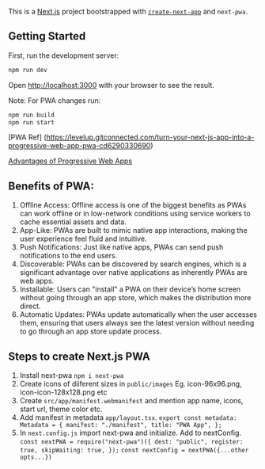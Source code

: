 This is a [Next.js](https://nextjs.org/) project bootstrapped with [`create-next-app`](https://github.com/vercel/next.js/tree/canary/packages/create-next-app) and `next-pwa`.

## Getting Started

First, run the development server:

```bash
npm run dev
```
Open [http://localhost:3000](http://localhost:3000) with your browser to see the result.

Note: For PWA changes run:
```bash
npm run build
npm run start
```

[PWA Ref] (https://levelup.gitconnected.com/turn-your-next-js-app-into-a-progressive-web-app-pwa-cd6290330690)

[Advantages of Progressive Web Apps](https://stackademic.com/blog/adding-pwa-to-next-js-with-app-directory-simple-guide)
## Benefits of PWA:

1. Offline Access: Offline access is one of the biggest benefits as PWAs can work offline or in low-network conditions using service workers to cache essential assets and data.
2. App-Like: PWAs are built to mimic native app interactions, making the user experience feel fluid and intuitive.
3. Push Notifications: Just like native apps, PWAs can send push notifications to the end users.
4. Discoverable: PWAs can be discovered by search engines, which is a significant advantage over native applications as inherently PWAs are web apps.
5. Installable: Users can "install" a PWA on their device’s home screen without going through an app store, which makes the distribution more direct.
6. Automatic Updates: PWAs update automatically when the user accesses them, ensuring that users always see the latest version without needing to go through an app store update process.

## Steps to create Next.js PWA

1. Install next-pwa
   `npm i next-pwa`
2. Create icons of diiferent sizes in `public/images`
   Eg. icon-96x96.png, icon-icon-128x128.png etc
3. Create `src/app/manifest.webmanifest` and mention app name, icons, start url, theme color etc.
4. Add manifest in metadata `app/layout.tsx`.
   `export const metadata: Metadata = {
     manifest: "./manifest",
     title: "PWA App",
 };`
5. In `next.config.js` import next-pwa and initialize. Add to nextConfig.
   `const nextPWA = require("next-pwa")({
    dest: "public",
    register: true,
    skipWaiting: true,
});`
   `const nextConfig = nextPWA({...other opts...})`
